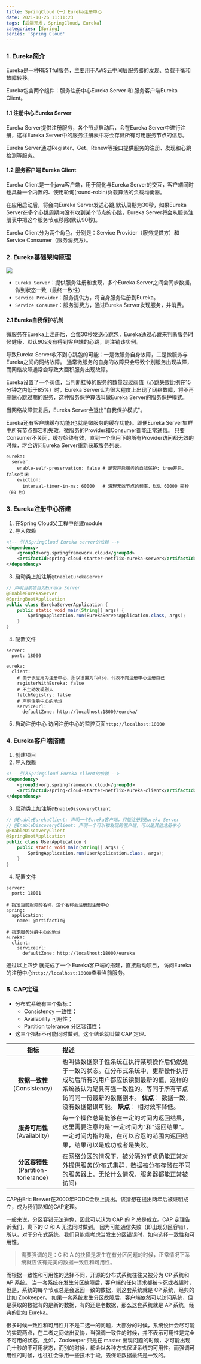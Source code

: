 ```yaml
---
title: SpringCloud（一）Eureka注册中心
date: 2021-10-26 11:11:23
tags: [后端开发, SpringCloud, Eureka]
categories: [Spring]
series: 'Spring Cloud'
---
```


### 1. Eureka简介
Eureka是一种RESTful服务，主要用于AWS云中间层服务器的发现、负载平衡和故障转移。

Eureka包含两个组件：服务注册中心Eureka Server 和 服务客户端Eureka Client。

#### 1.1 注册中心 Eureka Server
Eureka Server提供注册服务，各个节点启动后，会在Eureka Server中进行注册，这样Eureka Server中的服务注册表中将会存储所有可用服务节点的信息。

Eureka Server通过Register、Get、Renew等接口提供服务的注册、发现和心跳检测等服务。

#### 1.2 服务客户端 Eureka Client
Eureka Client是一个java客户端，用于简化与Eureka Server的交互，客户端同时也具备一个内置的、使用轮询(round-robin)负载算法的负载均衡器。

在应用启动后，将会向Eureka Server发送心跳,默认周期为30秒，如果Eureka Server在多个心跳周期内没有收到某个节点的心跳，Eureka Server将会从服务注册表中把这个服务节点移除(默认90秒)。

Eureka Client分为两个角色，分别是：Service Provider（服务提供方）和Service Consumer（服务消费方）。

### 2. Eureka基础架构原理
![](up-d28c3c3226eac7916a1e08da8bce40dfbd8.webp)

- `Eureka Server`：提供服务注册和发现，多个Eureka Server之间会同步数据，做到状态一致（最终一致性）
- `Service Provider`：服务提供方，将自身服务注册到Eureka。
- `Service Consumer`：服务消费方，通过Eureka Server发现服务，并消费。

#### 2.1 Eureka自我保护机制
微服务在Eureka上注册后，会每30秒发送心跳包，Eureka通过心跳来判断服务时候健康，默认90s没有得到客户端的心跳，则注销该实例。

导致Eureka Server收不到心跳包的可能：一是微服务自身故障，二是微服务与Eureka之间的网络故障。
通常微服务的自身的故障只会导致个别服务出现故障，而网络故障通常会导致大面积服务出现故障。

Eureka设置了一个阀值，当判断挂掉的服务的数量超过阀值（心跳失败比例在15分钟之内低于85%）时，Eureka Server认为很大程度上出现了网络故障，将不再删除心跳过期的服务，这种服务保护算法叫做Eureka Server的服务保护模式。

当网络故障恢复后，Eureka Server会退出"自我保护模式"。

Eureka还有客户端缓存功能(也就是微服务的缓存功能)。即便Eureka Server集群中所有节点都宕机失效，微服务的Provider和Consumer都能正常通信。
只要Consumer不关闭，缓存始终有效，直到一个应用下的所有Provider访问都无效的时候，才会访问Eureka Server重新获取服务列表。

``` ymal
eureka:
  server:
    enable-self-preservation: false # 是否开启服务的自我保护: true开启，false关闭
    eviction:
      interval-timer-in-ms: 60000   # 清理无效节点的频率，默认 60000 毫秒（60 秒）
```


### 3. Eureka注册中心搭建
1. 在Spring Cloud父工程中创建module
2. 导入依赖

``` xml
<!-- 引入SpringCloud Eureka server的依赖 -->
<dependency>
    <groupId>org.springframework.cloud</groupId>
    <artifactId>spring-cloud-starter-netflix-eureka-server</artifactId>
</dependency>
```

3. 启动类上加注解`@EnableEurekaServer`

``` java
// 声明当前项目为Eureka Server
@EnableEurekaServer
@SpringBootApplication
public class EurekaServerApplication {
    public static void main(String[] args) {
        SpringApplication.run(EurekaServerApplication.class, args);
    }
}
```

4. 配置文件

``` ymal
server:
  port: 18000

eureka:
  client:
    # 由于该应用为注册中心，所以设置为false，代表不向注册中心注册自己
    registerWithEureka: false
    # 不主动发现别人
    fetchRegistry: false
    # 声明注册中心的地址
    serviceUrl:
      defaultZone: http://localhost:18000/eureka/
```

5. 启动注册中心 访问注册中心的监控页面`http://localhost:18000`



### 4. Eureka客户端搭建
1. 创建项目
2. 导入依赖

``` xml
<!-- 引入SpringCloud Eureka client的依赖 -->
<dependency>
    <groupId>org.springframework.cloud</groupId>
    <artifactId>spring-cloud-starter-netflix-eureka-client</artifactId>
</dependency>
```

3. 启动类上加注解`@EnableDiscoveryClient`

``` java
// @EnableEurekaClient: 声明一个Eureka客户端，只能注册到Eureka Server
// @EnableDiscoveryClient: 声明一个可以被发现的客户端，可以是其他注册中心
@EnableDiscoveryClient
@SpringBootApplication
public class UserApplication {
    public static void main(String[] args) {
        SpringApplication.run(UserApplication.class, args);
    }
}
```

4. 配置文件

``` ymal
server:
  port: 18001

# 指定当前服务的名称，这个名称会注册到注册中心
spring:
  application:
    name: @artifactId@

# 指定服务注册中心的地址
eureka:
  client:
    serviceUrl:
      defaultZone: http://localhost:18000/eureka
```

通过以上四步 就完成了一个 Eureka客户端的搭建，直接启动项目， 访问Eureka的注册中心`http://localhost:18000`查看当前服务。


### 5. CAP定理
- 分布式系统有三个指标：
    * Consistency 一致性；
    * Availability 可用性；
    * Partition tolerance 分区容错性；
- 这三个指标不可能同时做到。这个结论就叫做 CAP 定理。

| 指标 | 描述 |
| :----: | :---- |
|**数据一致性** (Consistency) | 也叫做数据原子性系统在执行某项操作后仍然处于一致的状态。在分布式系统中，更新操作执行成功后所有的用户都应该读到最新的值，这样的系统被认为是具有强一致性的。等同于所有节点访问同一份最新的数据副本。 **优点**： 数据一致，没有数据错误可能。 **缺点**： 相对效率降低。|
|**服务可用性** (Availablity) | 每一个操作总是能够在一定的时间内返回结果，这里需要注意的是"一定时间内"和"返回结果"。一定时间内指的是，在可以容忍的范围内返回结果，结果可以是成功或者是失败。|
|**分区容错性** (Partition-torlerance) |在网络分区的情况下，被分隔的节点仍能正常对外提供服务(分布式集群，数据被分布存储在不同的服务器上，无论什么情况，服务器都能正常被访问)|

CAP由Eric Brewer在2000年PODC会议上提出。该猜想在提出两年后被证明成立，成为我们熟知的CAP定理。

一般来说，分区容错无法避免，因此可以认为 CAP 的 P 总是成立。CAP 定理告诉我们，剩下的 C 和 A 无法同时做到。 因为可能通信失败（即出现分区容错），所以，对于分布式系统，我们只能能考虑当发生分区错误时，如何选择一致性和可用性。

> 需要强调的是：C 和 A 的抉择是发生在有分区问题的时候，正常情况下系统就应该有完美的数据一致性和可用性。

而根据一致性和可用性的选择不同，开源的分布式系统往往又被分为 CP 系统和 AP 系统。
当一套系统在发生分区故障后，客户端的任何请求都被卡死或者超时，但是，系统的每个节点总是会返回一致的数据，则这套系统就是 CP 系统，经典的比如 Zookeeper。
如果一套系统发生分区故障后，客户端依然可以访问系统，但是获取的数据有的是新的数据，有的还是老数据，那么这套系统就是 AP 系统，经典的比如 Eureka。

很多时候一致性和可用性并不是二选一的问题，大部分的时候，系统设计会尽可能的实现两点，在二者之间做出妥协，当强调一致性的时候，并不表示可用性是完全不可用的状态，比如，Zookeeper 只是在 master 出现问题的时候，才可能出现几十秒的不可用状态，而别的时候，都会以各种方式保证系统的可用性。而强调可用性的时候，也往往会采用一些技术手段，去保证数据最终是一致的。

